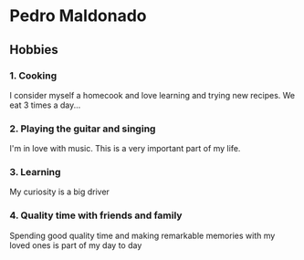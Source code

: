 # Pedro Maldonado

## Hobbies

### 1. Cooking

I consider myself a homecook and love learning and trying new recipes. We eat 3 times a day...

### 2. Playing the guitar and singing

I'm in love with music. This is a very important part of my life.

### 3. Learning

My curiosity is a big driver

### 4. Quality time with friends and family

Spending good quality time and making remarkable memories with my loved ones is part of my day to day
